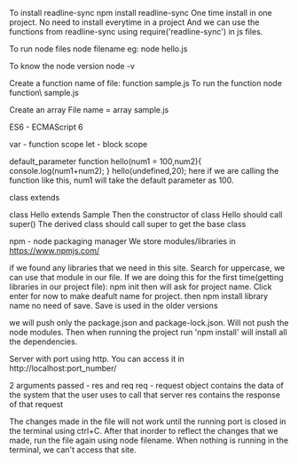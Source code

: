To install readline-sync
npm install readline-sync
One time install in one project. No need to install everytime in a project
And we can use the functions from readline-sync using require('readline-sync') in js files.

To run node files
node filename
eg: node hello.js

To know the node version
node -v

Create a function
name of file: function sample.js
To run the function
node function\ sample.js


Create an array
File name = array sample.js

ES6 - ECMAScript 6

var - function scope
let - block scope

default_parameter
function hello(num1 = 100,num2){
    console.log(num1+num2);
}
hello(undefined,20);
here if we are calling the function like this, num1 will take the default parameter as 100.

class
extends

class Hello extends Sample
Then the constructor of class Hello should call super()
The derived class should call super to get the base class

npm - node packaging manager
We store modules/libraries in
https://www.npmjs.com/

if we found any libraries that we need in this site. Search for uppercase,
we can use that module in our file. If we are doing this for the first time(getting libraries in our project file):
npm init
then will ask for project name. Click enter for now to make deafult name for project.
then npm install library name
no need of save. Save is used in the older versions

we will push only the package.json and package-lock.json. Will not push the node modules.
Then when running the project run 'npm install' will install all the dependencies.

Server with port using http. You can access it in http://localhost:port_number/

2 arguments passed - res and req
req - request object contains the data of the system that the user uses to call that server
res contains the response of that request

The changes made in the file will not work until the running port is closed in the terminal using ctrl+C. After that inorder to reflect the changes that we made, run the file again using node filename. When nothing is running in the terminal, we can't access that site.
